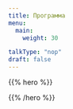 ```yaml
---
title: Программа
menu:
  main:
    weight: 30

talkType: "nop"
draft: false    
---
```


{{% hero %}}

<!-- TODO: filter and search -->

{{% /hero %}}

